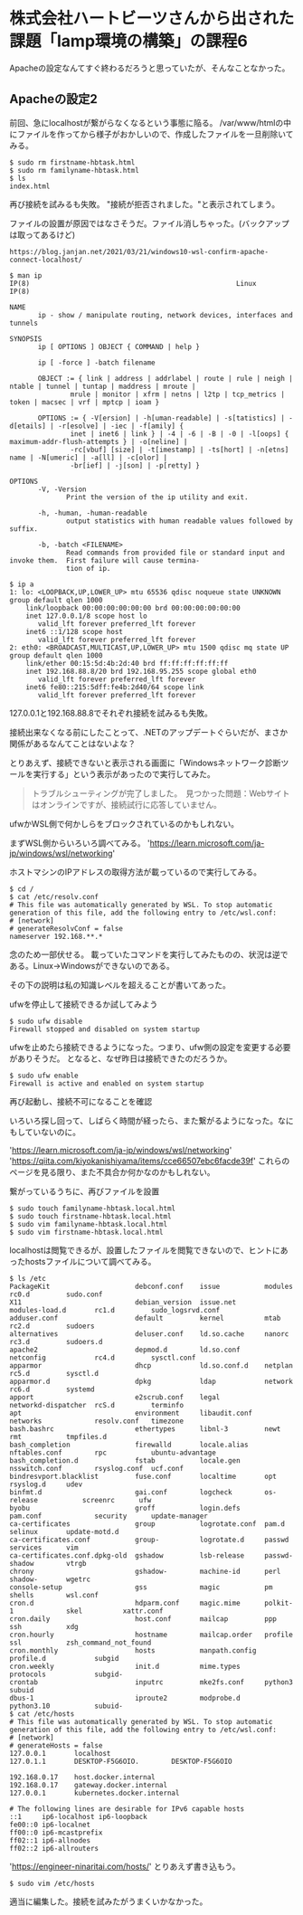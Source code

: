 # 株式会社ハートビーツさんから出された課題「lamp環境の構築」の課程6
Apacheの設定なんてすぐ終わるだろうと思っていたが、そんなことなかった。

## Apacheの設定2
前回、急にlocalhostが繋がらなくなるという事態に陥る。
/var/www/htmlの中にファイルを作ってから様子がおかしいので、作成したファイルを一旦削除いてみる。

```
$ sudo rm firstname-hbtask.html
$ sudo rm familyname-hbtask.html
$ ls
index.html
```

再び接続を試みるも失敗。
"接続が拒否されました。"と表示されてしまう。

ファイルの設置が原因ではなさそうだ。ファイル消しちゃった。(バックアップは取ってあるけど)

`https://blog.janjan.net/2021/03/21/windows10-wsl-confirm-apache-connect-localhost/`

```
$ man ip
IP(8)                                                   Linux                                                   IP(8)

NAME
       ip - show / manipulate routing, network devices, interfaces and tunnels

SYNOPSIS
       ip [ OPTIONS ] OBJECT { COMMAND | help }

       ip [ -force ] -batch filename

       OBJECT := { link | address | addrlabel | route | rule | neigh | ntable | tunnel | tuntap | maddress | mroute |
               mrule | monitor | xfrm | netns | l2tp | tcp_metrics | token | macsec | vrf | mptcp | ioam }

       OPTIONS := { -V[ersion] | -h[uman-readable] | -s[tatistics] | -d[etails] | -r[esolve] | -iec | -f[amily] {
               inet | inet6 | link } | -4 | -6 | -B | -0 | -l[oops] { maximum-addr-flush-attempts } | -o[neline] |
               -rc[vbuf] [size] | -t[imestamp] | -ts[hort] | -n[etns] name | -N[umeric] | -a[ll] | -c[olor] |
               -br[ief] | -j[son] | -p[retty] }

OPTIONS
       -V, -Version
              Print the version of the ip utility and exit.

       -h, -human, -human-readable
              output statistics with human readable values followed by suffix.

       -b, -batch <FILENAME>
              Read commands from provided file or standard input and invoke them.  First failure will cause termina‐
              tion of ip.
```

```
$ ip a
1: lo: <LOOPBACK,UP,LOWER_UP> mtu 65536 qdisc noqueue state UNKNOWN group default qlen 1000
    link/loopback 00:00:00:00:00:00 brd 00:00:00:00:00:00
    inet 127.0.0.1/8 scope host lo
       valid_lft forever preferred_lft forever
    inet6 ::1/128 scope host
       valid_lft forever preferred_lft forever
2: eth0: <BROADCAST,MULTICAST,UP,LOWER_UP> mtu 1500 qdisc mq state UP group default qlen 1000
    link/ether 00:15:5d:4b:2d:40 brd ff:ff:ff:ff:ff:ff
    inet 192.168.88.8/20 brd 192.168.95.255 scope global eth0
       valid_lft forever preferred_lft forever
    inet6 fe80::215:5dff:fe4b:2d40/64 scope link
       valid_lft forever preferred_lft forever
```

127.0.0.1と192.168.88.8でそれぞれ接続を試みるも失敗。

接続出来なくなる前にしたことって、.NETのアップデートぐらいだが、まさか関係があるなんてことはないよな？

とりあえず、接続できないと表示される画面に「Windowsネットワーク診断ツールを実行する」という表示があったので実行してみた。

> トラブルシューティングが完了しました。　見つかった問題：Webサイトはオンラインですが、接続試行に応答していません。

ufwかWSL側で何かしらをブロックされているのかもしれない。

まずWSL側からいろいろ調べてみる。
'https://learn.microsoft.com/ja-jp/windows/wsl/networking'

ホストマシンのIPアドレスの取得方法が載っているので実行してみる。

```
$ cd /
$ cat /etc/resolv.conf
# This file was automatically generated by WSL. To stop automatic generation of this file, add the following entry to /etc/wsl.conf:
# [network]
# generateResolvConf = false
nameserver 192.168.**.*
```

念のため一部伏せる。
載っていたコマンドを実行してみたものの、状況は逆である。Linux→Windowsができないのである。


その下の説明は私の知識レベルを超えることが書いてあった。

ufwを停止して接続できるか試してみよう

```
$ sudo ufw disable
Firewall stopped and disabled on system startup
```

ufwを止めたら接続できるようになった。つまり、ufw側の設定を変更する必要がありそうだ。
となると、なぜ昨日は接続できたのだろうか。

```
$ sudo ufw enable
Firewall is active and enabled on system startup
```

再び起動し、接続不可になることを確認

いろいろ探し回って、しばらく時間が経ったら、また繋がるようになった。なにもしていないのに。

'https://learn.microsoft.com/ja-jp/windows/wsl/networking'
'https://qiita.com/kiyokanishiyama/items/cce66507ebc6facde39f'
これらのページを見る限り、また不具合か何かなのかもしれない。

繋がっているうちに、再びファイルを設置

```
$ sudo touch familyname-hbtask.local.html
$ sudo touch firstname-hbtask.local.html
$ sudo vim familyname-hbtask.local.html
$ sudo vim firstname-hbtask.local.html
```

localhostは閲覧できるが、設置したファイルを閲覧できないので、ヒントにあったhostsファイルについて調べてみる。

```
$ ls /etc
PackageKit                     debconf.conf    issue           modules              rc0.d         sudo.conf
X11                            debian_version  issue.net       modules-load.d       rc1.d         sudo_logsrvd.conf
adduser.conf                   default         kernel          mtab                 rc2.d         sudoers
alternatives                   deluser.conf    ld.so.cache     nanorc               rc3.d         sudoers.d
apache2                        depmod.d        ld.so.conf      netconfig            rc4.d         sysctl.conf
apparmor                       dhcp            ld.so.conf.d    netplan              rc5.d         sysctl.d
apparmor.d                     dpkg            ldap            network              rc6.d         systemd
apport                         e2scrub.conf    legal           networkd-dispatcher  rcS.d         terminfo
apt                            environment     libaudit.conf   networks             resolv.conf   timezone
bash.bashrc                    ethertypes      libnl-3         newt                 rmt           tmpfiles.d
bash_completion                firewalld       locale.alias    nftables.conf        rpc           ubuntu-advantage
bash_completion.d              fstab           locale.gen      nsswitch.conf        rsyslog.conf  ucf.conf
bindresvport.blacklist         fuse.conf       localtime       opt                  rsyslog.d     udev
binfmt.d                       gai.conf        logcheck        os-release           screenrc      ufw
byobu                          groff           login.defs      pam.conf             security      update-manager
ca-certificates                group           logrotate.conf  pam.d                selinux       update-motd.d
ca-certificates.conf           group-          logrotate.d     passwd               services      vim
ca-certificates.conf.dpkg-old  gshadow         lsb-release     passwd-              shadow        vtrgb
chrony                         gshadow-        machine-id      perl                 shadow-       wgetrc
console-setup                  gss             magic           pm                   shells        wsl.conf
cron.d                         hdparm.conf     magic.mime      polkit-1             skel          xattr.conf
cron.daily                     host.conf       mailcap         ppp                  ssh           xdg
cron.hourly                    hostname        mailcap.order   profile              ssl           zsh_command_not_found
cron.monthly                   hosts           manpath.config  profile.d            subgid
cron.weekly                    init.d          mime.types      protocols            subgid-
crontab                        inputrc         mke2fs.conf     python3              subuid
dbus-1                         iproute2        modprobe.d      python3.10           subuid-
$ cat /etc/hosts
# This file was automatically generated by WSL. To stop automatic generation of this file, add the following entry to /etc/wsl.conf:
# [network]
# generateHosts = false
127.0.0.1       localhost
127.0.1.1       DESKTOP-F5G6OIO.        DESKTOP-F5G6OIO
﻿
192.168.0.17    host.docker.internal
192.168.0.17    gateway.docker.internal
127.0.0.1       kubernetes.docker.internal

# The following lines are desirable for IPv6 capable hosts
::1     ip6-localhost ip6-loopback
fe00::0 ip6-localnet
ff00::0 ip6-mcastprefix
ff02::1 ip6-allnodes
ff02::2 ip6-allrouters
```

'https://engineer-ninaritai.com/hosts/'
とりあえず書き込もう。

```
$ sudo vim /etc/hosts
```

適当に編集した。接続を試みたがうまくいかなかった。

